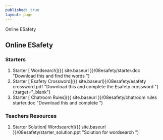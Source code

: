 ```yaml
---
published: true
layout: page
---
```

Online ESafety


## Online ESafety



### Starters
1. Starter [ Wordsearch]({{ site.baseurl }}/08esafety/starter.doc "Download this and find the words ")
2. Starter [ Esafety Crossword]({{ site.baseurl}}/08esafety/esafety crossword.pdf "Download this and complete the Esafety crossword "){:target="_blank"}
1. Starter [ Chatroom Rules]({{ site.baseurl }}/08esafety/chatroom rules starter.doc "Download this and complete ")


### Teachers Resources
1. Starter Solution[ Wordsearch]({{ site.baseurl }}/08esafety/starter_solution.ppt "Solution for wordsearch
 ")

	










